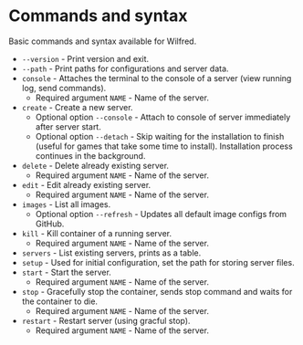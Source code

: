 
# Commands and syntax

Basic commands and syntax available for Wilfred.

- `--version` - Print version and exit.
- `--path` - Print paths for configurations and server data.
- `console` - Attaches the terminal to the console of a server (view running log, send commands).
  - Required argument `NAME` - Name of the server.
- `create` - Create a new server.
  - Optional option `--console` - Attach to console of server immediately after server start.
  - Optional option `--detach` - Skip waiting for the installation to finish (useful for games that take some time to install). Installation process continues in the background.
- `delete` - Delete already existing server.
  - Required argument `NAME` - Name of the server.
- `edit` - Edit already existing server.
  - Required argument `NAME` - Name of the server.
- `images` - List all images.
  - Optional option `--refresh` - Updates all default image configs from GitHub.
- `kill` - Kill container of a running server.
  - Required argument `NAME` - Name of the server.
- `servers` - List existing servers, prints as a table.
- `setup` - Used for initial configuration, set the path for storing server files.
- `start` - Start the server.
  - Required argument `NAME` - Name of the server.
- `stop` - Gracefully stop the container, sends stop command and waits for the container to die.
  - Required argument `NAME` - Name of the server.
- `restart` - Restart server (using gracful stop).
  - Required argument `NAME` - Name of the server.
